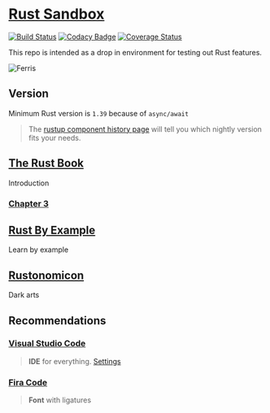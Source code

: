# [Rust Sandbox](https://www.rust-lang.org/)

[![Build Status](https://travis-ci.com/AlexAegis/rs-sandbox.svg?branch=master)](https://travis-ci.com/AlexAegis/rs-sandbox) [![Codacy Badge](https://api.codacy.com/project/badge/Grade/971fd3cc2aaa4652b378c40d30423f76)](https://www.codacy.com/manual/AlexAegis/rs-sandbox?utm_source=github.com&utm_medium=referral&utm_content=AlexAegis/rs-sandbox&utm_campaign=Badge_Grade) [![Coverage Status](https://img.shields.io/coveralls/github/AlexAegis/rs-sandbox.svg?label=coverage)](https://coveralls.io/github/AlexAegis/rs-sandbox?branch=master)

This repo is intended as a drop in environment for testing out Rust features.

![Ferris](https://doc.rust-lang.org/nomicon/img/safeandunsafe.svg)

## Version

Minimum Rust version is `1.39` because of `async/await`

> The [rustup component history page](https://rust-lang.github.io/rustup-components-history/index.html) will tell you which nightly version fits your needs.

## [The Rust Book](https://doc.rust-lang.org/book/)

Introduction

### [Chapter 3](./book/chapter_3)

## [Rust By Example](https://doc.rust-lang.org/stable/rust-by-example/)

Learn by example

## [Rustonomicon](https://doc.rust-lang.org/nomicon/)

Dark arts

## Recommendations

### [Visual Studio Code](https://code.visualstudio.com/)

> **IDE** for everything. [Settings](./.vscode/)

### [Fira Code](https://github.com/tonsky/FiraCode)

> **Font** with ligatures
